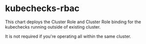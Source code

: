 # kubechecks-rbac

This chart deploys the Cluster Role and Cluster Role binding for the kubechecks running outside of existing cluster. 

It is not required if you're operating all within the same cluster.

